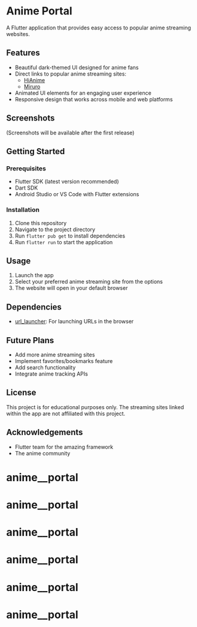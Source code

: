 # Anime Portal

A Flutter application that provides easy access to popular anime streaming websites.

## Features

- Beautiful dark-themed UI designed for anime fans
- Direct links to popular anime streaming sites:
  - [HiAnime](https://hianime.to/)
  - [Miruro](https://www.miruro.tv/)
- Animated UI elements for an engaging user experience
- Responsive design that works across mobile and web platforms

## Screenshots

(Screenshots will be available after the first release)

## Getting Started

### Prerequisites

- Flutter SDK (latest version recommended)
- Dart SDK
- Android Studio or VS Code with Flutter extensions

### Installation

1. Clone this repository
2. Navigate to the project directory
3. Run `flutter pub get` to install dependencies
4. Run `flutter run` to start the application

## Usage

1. Launch the app
2. Select your preferred anime streaming site from the options
3. The website will open in your default browser

## Dependencies

- [url_launcher](https://pub.dev/packages/url_launcher): For launching URLs in the browser

## Future Plans

- Add more anime streaming sites
- Implement favorites/bookmarks feature
- Add search functionality
- Integrate anime tracking APIs

## License

This project is for educational purposes only. The streaming sites linked within the app are not affiliated with this project.

## Acknowledgements

- Flutter team for the amazing framework
- The anime community
# anime__portal
# anime__portal
# anime__portal
# anime__portal
# anime__portal
# anime__portal
